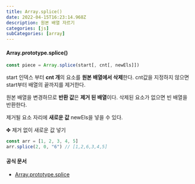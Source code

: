 ```yaml
---
title: Array.splice()
date: 2022-04-15T16:23:14.968Z
description: 원본 배열 자르기
categories: [js]
subCategories: [array]
---
```


#### Array.prototype.splice()

```jsx
const piece = Array.splice(start[, cnt[, newEls]])
```

start 인덱스 부터 **cnt 개**의 요소를 **원본 배열에서 삭제**한다. cnt값을 지정하지 않으면 start부터 배열의 끝까지를 제거한다.

원본 배열을 변경하므로 **반환 값**은 **제거 된 배열**이다. 삭제된 요소가 없으면 빈 배열을 반환한다.

제거될 요소 자리에 **새로운 값** newEls을 넣을 수 있다.

<div class="bottom10 tab">✤ 제거 없이 새로운 값 넣기</div>

```jsx
const arr = [1, 2, 3, 4, 5]
arr.splice(2, 0, "6") // [1,2,6,3,4,5]
```

#### 공식 문서

- <a href="https://developer.mozilla.org/ko/docs/Web/JavaScript/Reference/Global_Objects/Array/splice" target="_blank">Array.prototype.splice</a>
